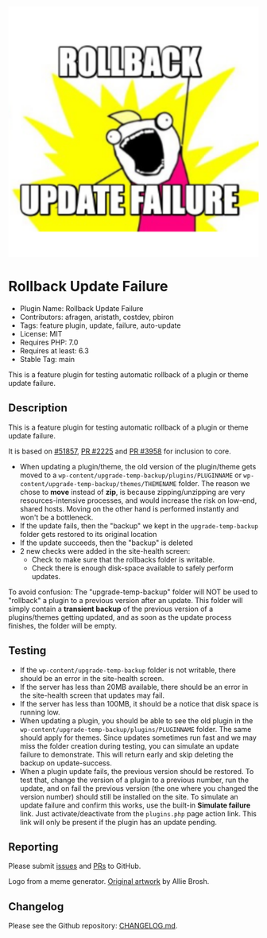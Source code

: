 ![Rollback Update Failure](./.wordpress-org/icon.svg)

# Rollback Update Failure

* Plugin Name: Rollback Update Failure
* Contributors: afragen, aristath, costdev, pbiron
* Tags: feature plugin, update, failure, auto-update
* License: MIT
* Requires PHP: 7.0
* Requires at least: 6.3
* Stable Tag: main

This is a feature plugin for testing automatic rollback of a plugin or theme update failure.

## Description

This is a feature plugin for testing automatic rollback of a plugin or theme update failure.

It is based on [#51857](https://core.trac.wordpress.org/ticket/51857), [PR #2225](https://github.com/WordPress/wordpress-develop/pull/2225/) and [PR #3958](https://github.com/WordPress/wordpress-develop/pull/3958) for inclusion to core.

* When updating a plugin/theme, the old version of the plugin/theme gets moved to a `wp-content/upgrade-temp-backup/plugins/PLUGINNAME` or `wp-content/upgrade-temp-backup/themes/THEMENAME` folder. The reason we chose to **move** instead of **zip**, is because zipping/unzipping are very resources-intensive processes, and would increase the risk on low-end, shared hosts. Moving on the other hand is performed instantly and won't be a bottleneck.
* If the update fails, then the "backup" we kept in the `upgrade-temp-backup` folder gets restored to its original location
* If the update succeeds, then the "backup" is deleted
* 2 new checks were added in the site-health screen:
  * Check to make sure that the rollbacks folder is writable.
  * Check there is enough disk-space available to safely perform updates.

To avoid confusion: The "upgrade-temp-backup" folder will NOT be used to "rollback" a plugin to a previous version after an update. This folder will simply contain a **transient backup** of the previous version of a plugins/themes getting updated, and as soon as the update process finishes, the folder will be empty.

## Testing

* If the `wp-content/upgrade-temp-backup` folder is not writable, there should be an error in the site-health screen.
* If the server has less than 20MB available, there should be an error in the site-health screen that updates may fail.
* If the server has less than 100MB, it should be a notice that disk space is running low.
* When updating a plugin, you should be able to see the old plugin in the `wp-content/upgrade-temp-backup/plugins/PLUGINNAME` folder. The same should apply for themes. Since updates sometimes run fast and we may miss the folder creation during testing, you can simulate an update failure to demonstrate. This will return early and skip deleting the backup on update-success.
* When a plugin update fails, the previous version should be restored. To test that, change the version of a plugin to a previous number, run the update, and on fail the previous version (the one where you changed the version number) should still be installed on the site. To simulate an update failure and confirm this works, use the built-in **Simulate failure** link. Just activate/deactivate from the `plugins.php` page action link. This link will only be present if the plugin has an update pending.

## Reporting

Please submit [issues](https://github.com/afragen/rollback-update-failure/issues) and [PRs](https://github.com/afragen/rollback-update-failure/pulls) to GitHub.

Logo from a meme generator. [Original artwork](http://hyperboleandahalf.blogspot.com/2010/06/this-is-why-ill-never-be-adult.html) by Allie Brosh.

## Changelog

Please see the Github repository: [CHANGELOG.md](https://github.com/afragen/rollback-update-failure/blob/main/CHANGELOG.md).
